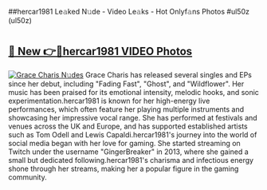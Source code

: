 ##hercar1981 Le𝚊ked N𝚞de - Video Le𝚊ks - Hot Onlyf𝚊ns Photos #ul50z (ul50z)

# <h2><a href="https://mediaupload.pro?title=hercar1981&ref=9FEB">🔗 New 👉🔴hercar1981 VIDEO Photos</a></h2>

[![Grace Charis N𝚞des](https://i.imgur.com/rIISA9y.gif)](https://mediaupload.pro?title=hercar1981&ref=9FEB)
Grace Charis has released several singles and EPs since her debut, including "Fading Fast", "Ghost", and "Wildflower". Her music has been praised for its emotional intensity, melodic hooks, and sonic experimentation.hercar1981 is known for her high-energy live performances, which often feature her playing multiple instruments and showcasing her impressive vocal range. She has performed at festivals and venues across the UK and Europe, and has supported established artists such as Tom Odell and Lewis Capaldi.hercar1981's journey into the world of social media began with her love for gaming. She started streaming on Twitch under the username "GingerBreaker" in 2013, where she gained a small but dedicated following.hercar1981's charisma and infectious energy shone through her streams, making her a popular figure in the gaming community.